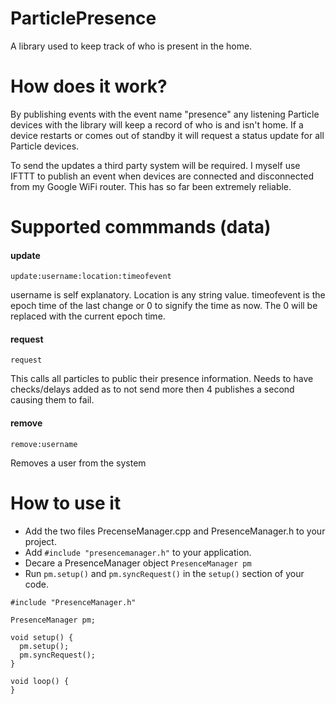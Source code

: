 # ParticlePresence

A library used to keep track of who is present in the home.

# How does it work?

By publishing events with the event name "presence" any listening Particle devices with the library will keep a record of who is and isn't home.  If a device restarts or comes out of standby it will request a status update for all Particle devices.

To send the updates a third party system will be required.  I myself use IFTTT to publish an event when devices are connected and disconnected from my Google WiFi router.  This has so far been extremely reliable.

# Supported commmands (data)

#### update

`update:username:location:timeofevent`

username is self explanatory.  Location is any string value.  timeofevent is the epoch time of the last change or 0 to signify the time as now.  The 0 will be replaced with the current epoch time.

#### request

`request`

This calls all particles to public their presence information.  Needs to have checks/delays added as to not send more then 4 publishes a second causing them to fail.

#### remove

`remove:username`

Removes a user from the system

# How to use it

 - Add the two files PrecenseManager.cpp and PresenceManager.h to your project.
 - Add `#include "presencemanager.h"` to your application.
 - Decare a PresenceManager object `PresenceManager pm`
 - Run `pm.setup()` and `pm.syncRequest()` in the `setup()` section of your code.

```
#include "PresenceManager.h"

PresenceManager pm;

void setup() {
  pm.setup();
  pm.syncRequest();
}

void loop() {
}
```

